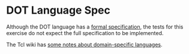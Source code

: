 # DOT Language Spec

Although the DOT language has a [formal specification][DOT-spec], the tests for this exercise do not expect the full specification to be implemented.

The Tcl wiki has [some notes about domain-specific languages][DSL-wiki].

[DOT-spec]: https://www.graphviz.org/doc/info/lang.html
[DSL-wiki]: https://wiki.tcl-lang.org/page/domain-specific+language

